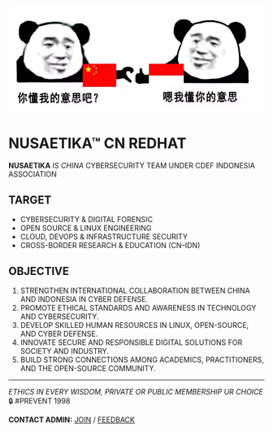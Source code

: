 <p align="center">
  <img src="https://github.com/NSECDEFDIV/.github/blob/main/collabcnidn.png" alt="COLLAB CN-IDN" />
</p>

# NUSAETIKA™ CN REDHAT

**NUSAETIKA** IS *CHINA* CYBERSECURITY TEAM UNDER CDEF INDONESIA ASSOCIATION

## TARGET
- CYBERSECURITY & DIGITAL FORENSIC  
- OPEN SOURCE & LINUX ENGINEERING  
- CLOUD, DEVOPS & INFRASTRUCTURE SECURITY  
- CROSS-BORDER RESEARCH & EDUCATION (CN–IDN)  

## OBJECTIVE
1. STRENGTHEN INTERNATIONAL COLLABORATION BETWEEN CHINA AND INDONESIA IN CYBER DEFENSE.  
2. PROMOTE ETHICAL STANDARDS AND AWARENESS IN TECHNOLOGY AND CYBERSECURITY.  
3. DEVELOP SKILLED HUMAN RESOURCES IN LINUX, OPEN-SOURCE, AND CYBER DEFENSE.  
4. INNOVATE SECURE AND RESPONSIBLE DIGITAL SOLUTIONS FOR SOCIETY AND INDUSTRY.  
5. BUILD STRONG CONNECTIONS AMONG ACADEMICS, PRACTITIONERS, AND THE OPEN-SOURCE COMMUNITY.  

---

*ETHICS IN EVERY WISDOM, PRIVATE OR PUBLIC MEMBERSHIP UR CHOICE* 🔒 #PREVENT 1998
<p align="left">
    <b>CONTACT ADMIN:</b> 
  <a href="mailto:xiao.bytedance@proton.me">JOIN</a> / <a href="mailto:xiao.bytedance@proton.me">FEEDBACK</a>
</p>

